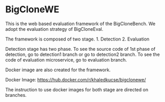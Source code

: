 # BigCloneWE
This is the web based evaluation framework of the BigCloneBench. We adopt the evaluation strategy of BigCloneEval.

The framework is composed of two stage. 1. Detection  2. Evaluation

Detection stage has two phase. To see the source code of 1st phase of detection, go to detection1 branch or go to detection2 branch. To see the code of evaluation microservice, go to evaluation branch.

Docker image are also created for the framework.

Docker Image: https://hub.docker.com/r/khaledkucse/bigclonewe/

The instruction to use docker images for both stage are directed on branches.
